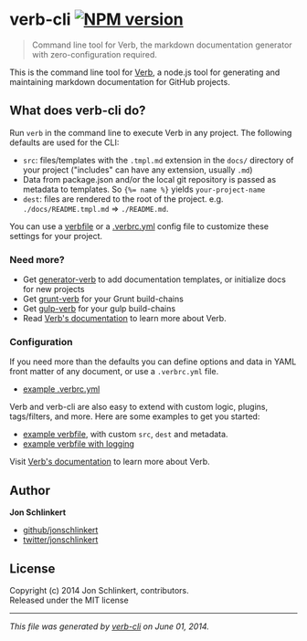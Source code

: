 # verb-cli [![NPM version](https://badge.fury.io/js/verb-cli.png)](http://badge.fury.io/js/verb-cli)

> Command line tool for Verb, the markdown documentation generator with zero-configuration required.

This is the command line tool for [Verb](https://github.com/assemble/verb), a node.js tool for generating and maintaining markdown documentation for GitHub projects.

## What does verb-cli do?

Run `verb` in the command line to execute Verb in any project. The following defaults are used for the CLI:

* `src`: files/templates with the `.tmpl.md` extension in the `docs/` directory of your project ("includes" can have any extension, usually `.md`)
* Data from package.json and/or the local git repository is passed as metadata to templates. So `{%= name %}` yields `your-project-name`
* `dest`: files are rendered to the root of the project. e.g. `./docs/README.tmpl.md` => `./README.md`.

You can use a [verbfile](https://github.com/assemble/verb/DOCS.md#verbfile) or a [.verbrc.yml](https://github.com/assemble/verb/DOCS.md#verbfile) config file to customize these settings for your project.

### Need more?

* Get [generator-verb](https://github.com/assemble/generator-verb) to add documentation templates, or initialize docs for new projects
* Get [grunt-verb](https://github.com/assemble/grunt-verb) for your Grunt build-chains
* Get [gulp-verb](https://github.com/assemble/gulp-verb) for your gulp build-chains
* Read [Verb's documentation](https://github.com/assemble/verb/DOCS.md) to learn more about Verb.

### Configuration

If you need more than the defaults you can define options and data in YAML front matter of any document, or use a `.verbrc.yml` file.

* [example .verbrc.yml](https://gist.github.com/jonschlinkert/9686195)

Verb and verb-cli are also easy to extend with custom logic, plugins, tags/filters, and more. Here are some examples to get you started:

* [example verbfile](https://gist.github.com/jonschlinkert/9685280), with custom `src`, `dest` and metadata.
* [example verbfile with logging](https://gist.github.com/jonschlinkert/9685144)

Visit [Verb's documentation](https://github.com/assemble/verb/blob/master/DOCS.md) to learn more about Verb.

## Author

**Jon Schlinkert**

+ [github/jonschlinkert](https://github.com/jonschlinkert)
+ [twitter/jonschlinkert](http://twitter.com/jonschlinkert)

## License
Copyright (c) 2014 Jon Schlinkert, contributors.  
Released under the MIT license

***

_This file was generated by [verb-cli](https://github.com/assemble/verb-cli) on June 01, 2014._